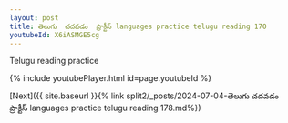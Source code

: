```yaml
---
layout: post
title: తెలుగు  చదవడం  ప్రాక్టీస్ languages practice telugu reading 170
youtubeId: X6iASMGE5cg
---
```

 
 
Telugu reading practice
 
 
 
 
 


{% include youtubePlayer.html id=page.youtubeId %}
 
[Next]({{ site.baseurl }}{% link  split2/_posts/2024-07-04-తెలుగు  చదవడం  ప్రాక్టీస్ languages practice telugu reading 178.md%})
 
